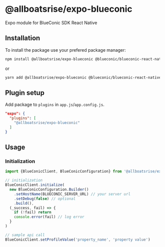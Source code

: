# @allboatsrise/expo-blueconic

Expo module for BlueConic SDK React Native

## Installation

To install the package use your prefered package manager:

```bash
npm install @allboatsrise/expo-blueconic @blueconic/blueconic-react-native
```
or
```bash
yarn add @allboatsrise/expo-blueconic @blueconic/blueconic-react-native
```

## Plugin setup

Add package to `plugins` in `app.js`/`app.config.js`.

```json
"expo": {
  "plugins": [
    "@allboatsrise/expo-blueconic"
  ]
}
```

## Usage

### Initialization

```typescript
import {BlueConicClient, BlueConicConfiguration} from '@allboatsrise/expo-blueconic'

// initialization
BlueConicClient.initialize(
  new BlueConicConfiguration.Builder()
    .setHostName(BLUECONIC_SERVER_URL) // your server url
    .setDebug(false) // optional
    .build(),
  (_success, fail) => {
    if (!fail) return
    console.error(fail) // log error
  }
)

// sample api call
BlueConicClient.setProfileValue('property_name', 'property value')
```
